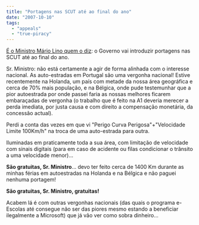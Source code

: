```yaml
---
title: "Portagens nas SCUT até ao final do ano"
date: "2007-10-10"
tags: 
  - "appeals"
  - "true-piracy"
---
```


[É o Ministro Mário Lino quem o diz](http://ultimahora.publico.clix.pt/noticia.aspx?id=1307100&idCanal=undefined): o Governo vai introduzir portagens nas SCUT até ao final do ano.

Sr. Ministro: não está certamente a agir de forma alinhada com o interesse nacional. As auto-estradas em Portugal são uma vergonha nacional! Estive recentemente na Holanda, um país com metade da nossa área geográfica e cerca de 70% mais população, e na Bélgica, onde pude testemunhar que a pior autoestrada por onde passei faria as nossas melhores ficarem embaraçadas de vergonha (o trabalho que é feito na A1 deveria merecer a perda imediata, por justa causa e com direito a compensação monetária, da concessão actual).

Perdi a conta das vezes em que vi "Perigo Curva Perigosa"+"Velocidade Limite 100Km/h" na troca de uma auto-estrada para outra.

Iluminadas em praticamente toda a sua área, com limitação de velocidade com sinais digitais (para em caso de acidente ou filas condicionar o trânsito a uma velocidade menor)...

**São gratuitas, Sr. Ministro**... devo ter feito cerca de 1400 Km durante as minhas férias em autoestradas na Holanda e na Bélgica e não paguei nenhuma portagem!

**São gratuitas, Sr. Ministro, gratuitas!**

Acabem lá é com outras vergonhas nacionais (das quais o programa e-Escolas até consegue não ser das piores mesmo estando a beneficiar ilegalmente a Microsoft) que já vão ver como sobra dinheiro...
